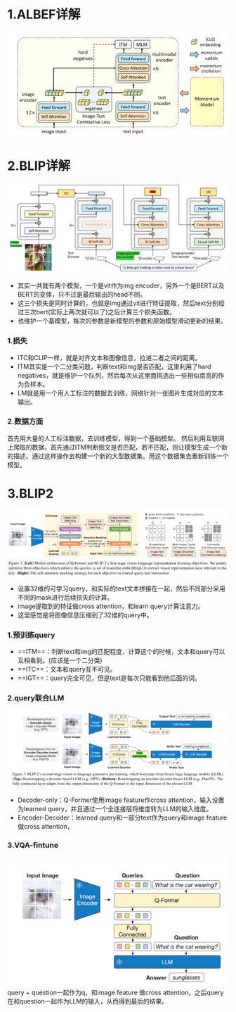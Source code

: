# 1.ALBEF详解
![Alt](assert/albef.png#pic_center)
# 2.BLIP详解
![Alt](assert/blip.png#pic_center)
- 其实一共就有两个模型，一个是vit作为img encoder，另外一个是BERT以及BERT的变体，只不过是最后输出的head不同。
- 这三个损失是同时计算的，也就是img通过vit进行特征提取，然后text分别经过三次bert(实际上两次就可以了)之后计算三个损失函数。
- 也维护一个基模型，每次的参数是新模型的参数和原始模型滑动更新的结果。
### 1.损失
- ITC和CLIP一样，就是对齐文本和图像信息，拉进二者之间的距离。
- ITM其实是一个二分类问题，判断text和img是否匹配，这里利用了hard negatives，就是维护一个队列，然后每次从这里面挑选出一些相似度高的作为负样本。
- LM就是用一个用人工标注的数据去训练，网络针对一张图片生成对应的文本输出。
### 2.数据方面
首先用大量的人工标注数据，去训练模型，得到一个基础模型。
然后利用互联网上爬取的数据，首先通过ITM判断图文是否匹配，若不匹配，则让模型生成一个新的描述。通过这样操作去构建一个新的大型数据集。用这个数据集去重新训练一个模型。
# 3.BLIP2
![Alt](assert/blip2.png#pic_center)
- 设置32维的可学习query，和实际的text文本拼接在一起，然后不同部分采用不同的mask进行后续损失的计算。
- image提取到的特征做cross attention，和learn query计算注意力。
- 这里感觉是将图像信息压缩到了32维的query中。
### 1.预训练query
- ==ITM==：判断text和img的匹配程度，计算这个的时候，文本和query可以互相看到。(应该是一个二分类)
- ==ITC==：文本和query互不可见。
- ==IGT==：query完全可见，但是text是每次只能看到他后面的词。
### 2.query联合LLM
![Alt](assert/blip2-1.png#pic_center)
- Decoder-only：Q-Former使用image feature作cross attention，输入设置为learned query，并且通过一个全连接层将维度转为LLM的输入维度。
- Encoder-Decoder：learned query和一部分text作为query和image feature做cross attention，
### 3.VQA-fintune
![Alt](assert/blip2-2.png#pic_center)
query + question一起作为q，和image feature 做cross attention，之后query在和question一起作为LLM的输入，从而得到最后的结果。